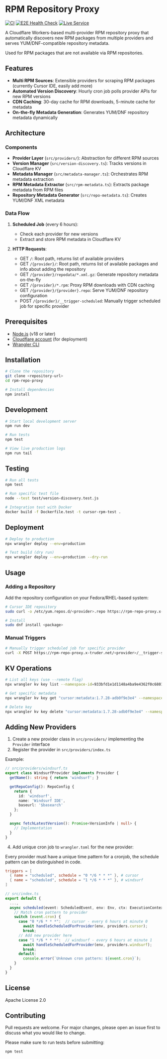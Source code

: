 # RPM Repository Proxy

[![CI](https://github.com/xtruder/rpm-repo-proxy/actions/workflows/ci.yml/badge.svg)](https://github.com/xtruder/rpm-repo-proxy/actions/workflows/ci.yml)
[![E2E Health Check](https://github.com/xtruder/rpm-repo-proxy/actions/workflows/e2e-test.yml/badge.svg)](https://github.com/xtruder/rpm-repo-proxy/actions/workflows/e2e-test.yml)
[![Live Service](https://img.shields.io/badge/live-rpm--repo--proxy.x--truder.net-blue)](https://rpm-repo-proxy.x-truder.net)

A Cloudflare Workers-based multi-provider RPM repository proxy that automatically discovers new RPM packages
from multiple providers and serves YUM/DNF-compatible repository metadata.

Used for RPM packages that are not available via RPM repositories.

## Features

- **Multi RPM Sources**: Extensible providers for scraping RPM packages (currently Cursor IDE, easily add more)
- **Automated Version Discovery**: Hourly cron job polls provider APIs for new RPM versions
- **CDN Caching**: 30-day cache for RPM downloads, 5-minute cache for metadata
- **On-the-fly Metadata Generation**: Generates YUM/DNF repository metadata dynamically

## Architecture

### Components

- **Provider Layer** (`src/providers/`): Abstraction for different RPM sources
- **Version Manager** (`src/version-discovery.ts`): Tracks versions in Cloudflare KV
- **Metadata Manager** (`src/metadata-manager.ts`): Orchestrates RPM metadata extraction
- **RPM Metadata Extractor** (`src/rpm-metadata.ts`): Extracts package metadata from RPM files
- **Repository Metadata Generator** (`src/repo-metadata.ts`): Creates YUM/DNF XML metadata

### Data Flow

1. **Scheduled Job** (every 6 hours):
   - Check each provider for new versions
   - Extract and store RPM metadata in Cloudflare KV

2. **HTTP Requests**:
   - GET `/`: Root path, returns list of available providers
   - GET `/{provider}/`: Root path, returns list of available packages and info about adding the repository
   - GET `/{provider}/repodata/*.xml.gz`: Generate repository metadata on-the-fly
   - GET `/{provider}/*.rpm`: Proxy RPM downloads with CDN caching
   - GET `/{provider}/{provider}.repo`: Serve YUM/DNF repository configuration
   - POST `/{provider}/__trigger-scheduled`: Manually trigger scheduled job for specific provider

## Prerequisites

- [Node.js](https://nodejs.org/) (v18 or later)
- [Cloudflare account](https://cloudflare.com/) (for deployment)
- [Wrangler CLI](https://developers.cloudflare.com/workers/wrangler/)

## Installation

```bash
# Clone the repository
git clone <repository-url>
cd rpm-repo-proxy

# Install dependencies
npm install
```

## Development

```bash
# Start local development server
npm run dev

# Run tests
npm test

# View live production logs
npm run tail
```

## Testing

```bash
# Run all tests
npm test

# Run specific test file
node --test test/version-discovery.test.js

# Integration test with Docker
docker build -f Dockerfile.test -t cursor-rpm-test .
```

## Deployment

```bash
# Deploy to production
npx wrangler deploy --env=production

# Test build (dry run)
npx wrangler deploy --env=production --dry-run
```

## Usage

### Adding a Repository

Add the repository configuration on your Fedora/RHEL-based system:

```bash
# Cursor IDE repository
sudo curl -o /etc/yum.repos.d/<provider>.repo https://rpm-repo-proxy.x-truder.net/<provider>/<provider>.repo

# Install
sudo dnf install <package>
```

### Manual Triggers

```bash
# Manually trigger scheduled job for specific provider
curl -X POST https://rpm-repo-proxy.x-truder.net/<provider>/__trigger-scheduled
```

## KV Operations

```bash
# List all keys (use --remote flag)
npx wrangler kv key list --namespace-id=933bfd1e1d1148a4ba9e4362f0c6801e --env=production --remote

# Get specific metadata
npx wrangler kv key get "cursor:metadata:1.7.28-adb0f9e3e4" --namespace-id=933bfd1e1d1148a4ba9e4362f0c6801e --env=production --remote

# Delete key
npx wrangler kv key delete "cursor:metadata:1.7.28-adb0f9e3e4" --namespace-id=933bfd1e1d1148a4ba9e4362f0c6801e --env=production --remote
```

## Adding New Providers

1. Create a new provider class in `src/providers/` implementing the `Provider` interface
2. Register the provider in `src/providers/index.ts`

Example:
```typescript
// src/providers/windsurf.ts
export class WindsurfProvider implements Provider {
  getName(): string { return 'windsurf'; }

  getRepoConfig(): RepoConfig {
    return {
      id: 'windsurf',
      name: 'Windsurf IDE',
      baseurl: '$basearch'
    };
  }

  async fetchLatestVersion(): Promise<VersionInfo | null> {
    // Implementation
  }
}
```

4. Add unique cron job to `wrangler.toml` for the new provider:

Every provider must have a unique time pattern for a cronjob, the schedule pattern can be distinguished in code.

```toml
triggers = [
  { name = "scheduled", schedule = "0 */6 * * *" }, # cursor
  { name = "scheduled", schedule = "1 */6 * * *" }, # windsurf
]
```

```typescript
// src/index.ts
export default {
  ...,
  async scheduled(event: ScheduledEvent, env: Env, ctx: ExecutionContext): Promise<void> {
    // Match cron pattern to provider
    switch (event.cron) {
      case "0 */6 * * *":  // cursor - every 6 hours at minute 0
        await handleScheduledForProvider(env, providers.cursor);
        break;
      // Add new provider here
      case "1 */6 * * *":  // windsurf - every 6 hours at minute 1
        await handleScheduledForProvider(env, providers.windsurf);
        break;
      default:
        console.error(`Unknown cron pattern: ${event.cron}`);
    }
  }
}
```

## License

Apache License 2.0

## Contributing

Pull requests are welcome. For major changes, please open an issue first to discuss what you would like to change.

Please make sure to run tests before submitting:

```bash
npm test
```
